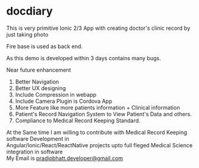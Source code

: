 # docdiary

This is very primitive Ionic 2/3 App with creating doctor's clinic record by just taking photo  

Fire base is used as back end.   

As this demo  is developed within 3 days contains many bugs. 

Near future enhancement 
1. Better Navigation 
2. Better UX designing 
3. Include Compression in webapp  
4. Include Camera Plugin is Cordova App  
5. More Feature like more patients information + Clinical information 
6. Patient's Record Navigation System to View Patient's Data and others.  
7. Compliance to Medical Record Keeping Standard. 


At the Same time I am willing to contribute  with Medical Record Keeping software Development in  
Angular/Ionic/React/ReactNative projects upto full fleged Medical Science integration in software  
My Email is pradipbhatt.developer@gmail.com 
